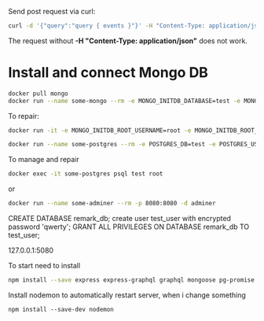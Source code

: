 Send post request via curl:
```bash
curl -d '{"query":"query { events }"}' -H "Content-Type: application/json" -X POST http://127.0.0.1:3000/graphql
```
The request without **-H "Content-Type: application/json"** does not work.

# Install and connect Mongo DB
```bash
docker pull mongo
docker run --name some-mongo --rm -e MONGO_INITDB_DATABASE=test -e MONGO_INITDB_ROOT_USERNAME=root -e MONGO_INITDB_ROOT_PASSWORD=rootpassword -p 5080:27017 -d mongo
```

To repair:
```bash
docker run -it -e MONGO_INITDB_ROOT_USERNAME=root -e MONGO_INITDB_ROOT_PASSWORD=rootpassword --rm mongo mongo --host 172.17.0.2 test
```

```bash
docker run --name some-postgres --rm -e POSTGRES_DB=test -e POSTGRES_USER=root -e POSTGRES_PASSWORD=mysecretpassword -d postgres
```

To manage and repair
```bash
docker exec -it some-postgres psql test root
```

or

```bash
docker run --name some-adminer --rm -p 8080:8080 -d adminer
```

CREATE DATABASE remark_db;
create user test_user with encrypted password 'qwerty';
GRANT ALL PRIVILEGES ON DATABASE remark_db TO test_user;


127.0.0.1:5080

To start need to install
```bash
npm install --save express express-graphql graphql mongoose pg-promise
```
Install nodemon to automatically restart server, when i change something
```
npm install --save-dev nodemon
```
